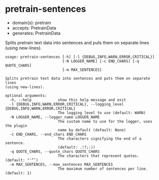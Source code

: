 # pretrain-sentences

* domain(s): pretrain
* accepts: PretrainData
* generates: PretrainData

Splits pretrain text data into sentences and puts them on separate lines (using new-lines).

```
usage: pretrain-sentences [-h] [-l {DEBUG,INFO,WARN,ERROR,CRITICAL}]
                          [-N LOGGER_NAME] [-c END_CHARS] [-q QUOTE_CHARS]
                          [-m MAX_SENTENCES]

Splits pretrain text data into sentences and puts them on separate lines
(using new-lines).

optional arguments:
  -h, --help            show this help message and exit
  -l {DEBUG,INFO,WARN,ERROR,CRITICAL}, --logging_level {DEBUG,INFO,WARN,ERROR,CRITICAL}
                        The logging level to use (default: WARN)
  -N LOGGER_NAME, --logger_name LOGGER_NAME
                        The custom name to use for the logger, uses the plugin
                        name by default (default: None)
  -c END_CHARS, --end_chars END_CHARS
                        The characters signifying the end of a sentence.
                        (default: .!?;:))
  -q QUOTE_CHARS, --quote_chars QUOTE_CHARS
                        The characters that represent quotes. (default: "'”’)
  -m MAX_SENTENCES, --max_sentences MAX_SENTENCES
                        The maximum number of sentences per line. (default: 1)
```
